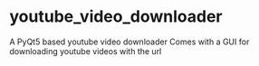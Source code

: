 # youtube_video_downloader
A PyQt5 based youtube video downloader 
Comes with a GUI for downloading youtube videos with the url
